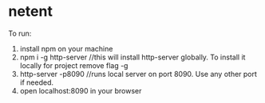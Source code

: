 # netent
To run:
1. install npm on your machine
2. npm i -g http-server //this will install http-server globally. To install it locally for project remove flag -g
3. http-server -p8090 //runs local server on port 8090. Use any other port if needed.
4. open localhost:8090 in your browser
